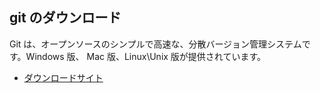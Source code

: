 ## git のダウンロード
Git は、オープンソースのシンプルで高速な、分散バージョン管理システムです。Windows 版、 Mac 版、Linux\Unix 版が提供されています。
* [ダウンロードサイト](https://git-scm.com/download)